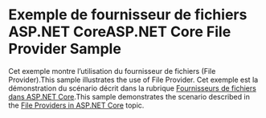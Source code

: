 # <a name="aspnet-core-file-provider-sample"></a><span data-ttu-id="d9234-101">Exemple de fournisseur de fichiers ASP.NET Core</span><span class="sxs-lookup"><span data-stu-id="d9234-101">ASP.NET Core File Provider Sample</span></span>

<span data-ttu-id="d9234-102">Cet exemple montre l’utilisation du fournisseur de fichiers (File Provider).</span><span class="sxs-lookup"><span data-stu-id="d9234-102">This sample illustrates the use of File Provider.</span></span> <span data-ttu-id="d9234-103">Cet exemple est la démonstration du scénario décrit dans la rubrique [Fournisseurs de fichiers dans ASP.NET Core](https://docs.microsoft.com/aspnet/core/fundamentals/file-providers).</span><span class="sxs-lookup"><span data-stu-id="d9234-103">This sample demonstrates the scenario described in the [File Providers in ASP.NET Core](https://docs.microsoft.com/aspnet/core/fundamentals/file-providers) topic.</span></span>
